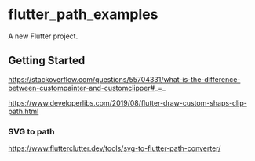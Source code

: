 # flutter_path_examples

A new Flutter project.

## Getting Started

https://stackoverflow.com/questions/55704331/what-is-the-difference-between-custompainter-and-customclipper#_=_

https://www.developerlibs.com/2019/08/flutter-draw-custom-shaps-clip-path.html


### SVG to path
https://www.flutterclutter.dev/tools/svg-to-flutter-path-converter/